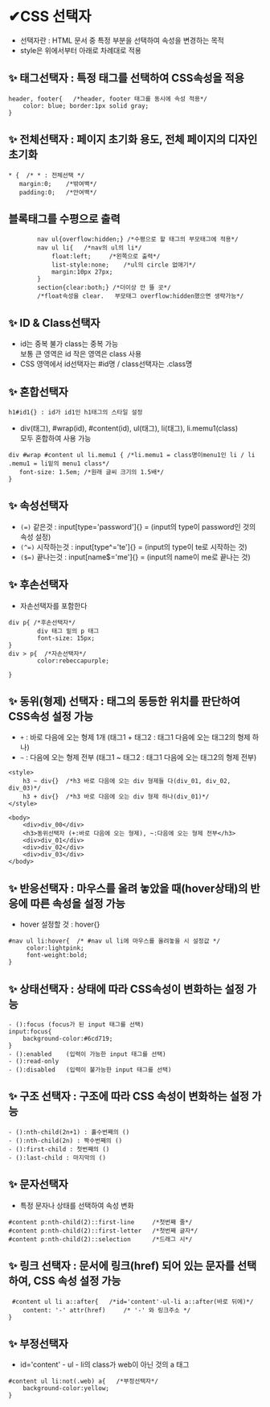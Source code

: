 # ✔CSS  선택자
- 선택자란 : HTML 문서 중 특정 부분을 선택하여 속성을 변경하는 목적
- style은 위에서부터 아래로 차례대로 적용

## ✨ 태그선택자 : 특정 태그를 선택하여 CSS속성을 적용
```
header, footer{   /*header, footer 태그를 동시에 속성 적용*/
    color: blue; border:1px solid gray;
}
```

## ✨ 전체선택자 : 페이지 초기화 용도, 전체 페이지의 디자인 초기화
```
* {  /* * : 전체선택 */  
   margin:0;    /*밖여백*/
   padding:0;   /*안여백*/

```

## 블록태그를 수평으로 출력        
```
        nav ul{overflow:hidden;} /*수평으로 할 태그의 부모태그에 적용*/
        nav ul li{   /*nav의 ul의 li*/
            float:left;     /*왼쪽으로 출력*/
            list-style:none;    /*ul의 circle 없애기*/
            margin:10px 27px;
        }
        section{clear:both;} /*더이상 안 뜰 곳*/
        /*float속성을 clear.   부모태그 overflow:hidden했으면 생략가능*/
```        
## ✨ ID & Class선택자
- id는 중복 불가  class는 중복 가능  
보통 큰 영역은 id  작은 영역은 class 사용  
- CSS 영역에서 id선택자는 #id명 / class선택자는 .class명

## ✨ 혼합선택자
`h1#id1{} : id가 id1인 h1태그의 스타일 설정`
- div(태그), #wrap(id), #content(id), ul(태그), li(태그), li.memu1(class)  
모두 혼합하여 사용 가능
```
div #wrap #content ul li.memu1 { /*li.memu1 = class명이menu1인 li / li .memu1 = li밑의 menu1 class*/
   font-size: 1.5em; /*원래 글씨 크기의 1.5배*/
}
```
## ✨ 속성선택자
- `(=)` 같은것 : input[type='password']{} = (input의 type이 password인 것의 속성 설정)
- `(^=)` 시작하는것 : input[type^='te']{} = (input의 type이 te로 시작하는 것)
- `($=)` 끝나는것 : input[name$='me']{} = (input의 name이 me로 끝나는 것)            

## ✨ 후손선택자
- 자손선택자를 포함한다
```
div p{ /*후손선택자*/
        div 태그 밑의 p 태그
        font-size: 15px;
}
div > p{  /*자손선택자*/
        color:rebeccapurple;

}
```            
## ✨ 동위(형제) 선택자 : 태그의 동등한 위치를 판단하여 CSS속성 설정 가능
- `+` : 바로 다음에 오는 형제 1개   (태그1 + 태그2 : 태그1 다음에 오는 태그2의 형제 하나)
- `~` : 다음에 오는 형제 전부   (태그1 ~ 태그2 : 태그1 다음에 오는 태그2의 형제 전부)
```
<style>
    h3 ~ div{}  /*h3 바로 다음에 오는 div 형제들 다(div_01, div_02, div_03)*/
    h3 + div{}  /*h3 바로 다음에 오는 div 형제 하나(div_01)*/
</style>

<body>
    <div>div_00</div>
    <h3>동위선택자 (+:바로 다음에 오는 형제), ~:다음에 오는 형제 전부</h3>
    <div>div_01</div>
    <div>div_02</div>
    <div>div_03</div>
</body>
```    
## ✨ 반응선택자 : 마우스를 올려 놓았을 때(hover상태)의 반응에 따른 속성을 설정 가능
- hover 설정할 것 : hover{}
```
#nav ul li:hover{  /* #nav ul li에 마우스를 올려놓을 시 설정값 */
     color:lightpink;
     font-weight:bold;   
}
```        

## ✨ 상태선택자 : 상태에 따라 CSS속성이 변화하는 설정 가능

```
- ():focus (focus가 된 input 태그를 선택)
input:focus{
    background-color:#6cd719;
}
- ():enabled    (입력이 가능한 input 태그를 선택)
- ():read-only
- ():disabled   (입력이 불가능한 input 태그를 선택)
```

## ✨ 구조 선택자 : 구조에 따라 CSS 속성이 변화하는 설정 가능
```
- ():nth-child(2n+1) : 홀수번째의 () 
- ():nth-child(2n) : 짝수번째의 ()
- ():first-child : 첫번째의 ()
- ():last-child : 마지막의 ()
```

## ✨ 문자선택자
- 특정 문자나 상태를 선택하여 속성 변화
```
#content p:nth-child(2)::first-line     /*첫번째 줄*/
#content p:nth-child(2)::first-letter   /*첫번째 글자*/
#content p:nth-child(2)::selection      /*드래그 시*/
```

## ✨ 링크 선택자 : 문서에 링크(href) 되어 있는 문자를 선택하여, CSS 속성 설정 가능
```
 #content ul li a::after{   /*id='content'-ul-li a::after(바로 뒤에)*/
    content: '-' attr(href)     /* '-' 와 링크주소 */
}
```                

## ✨ 부정선택자
- id='content' - ul - li의 class가 web이 아닌 것의 a 태그
```
#content ul li:not(.web) a{   /*부정선택자*/
    background-color:yellow;
}
```                